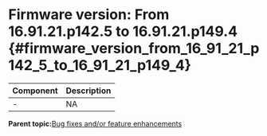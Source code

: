 # Firmware version: From 16.91.21.p142.5 to 16.91.21.p149.4 {#firmware_version_from_16_91_21_p142_5_to_16_91_21_p149_4}

|Component|Description|
|-----------|-------------|
|-|NA|

**Parent topic:**[Bug fixes and/or feature enhancements](../topics/bug_fixes_andor_feature_enhancements_01.md)

